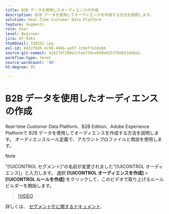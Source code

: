 ```yaml
---
title: B2B データを使用したオーディエンスの作成
description: B2B データを使用してオーディエンスを作成する方法を説明します。
solution: Real-Time Customer Data Platform
feature: Segments
role: User
level: Beginner
jira: KT-9261
thumbnail: 338252.jpg
exl-id: 8432f6d5-bc96-404b-ae5f-7cbef7e16abb
source-git-commit: 42427df298e2c5ae734ce050e935378db51e66a1
workflow-type: tm+mt
source-wordcount: '90'
ht-degree: 0%

---
```


# B2B データを使用したオーディエンスの作成

Real-time Customer Data Platform、B2B Edition、Adobe Experience Platformで B2B データを使用してオーディエンスを作成する方法を説明します。 オーディエンスルール定義で、アカウントプロファイルと商談を使用します。

>[!NOTE]
>
> &quot;[!UICONTROL セグメント]&quot;の名前が変更されました&quot;[!UICONTROL オーディエンス]」と入力します。 選択 **[!UICONTROL オーディエンスを作成]** > **[!UICONTROL ルールを作成]** をクリックして、このビデオで取り上げるルールビルダーを開始します。

>[!VIDEO](https://video.tv.adobe.com/v/338252?quality=12&learn=on)

詳しくは、 [セグメント化に関するドキュメント](https://experienceleague.adobe.com/docs/experience-platform/rtcdp/profile/profile-browse.html).
